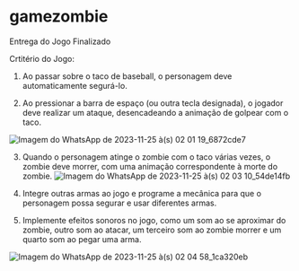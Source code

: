 # gamezombie
Entrega do Jogo Finalizado 

Crtitério do Jogo:

1. Ao passar sobre o taco de baseball, o personagem deve automaticamente segurá-lo.
   
2. Ao pressionar a barra de espaço (ou outra tecla designada), o jogador deve realizar um ataque, desencadeando a animação de golpear com o taco.
   
![Imagem do WhatsApp de 2023-11-25 à(s) 02 01 19_6872cde7](https://github.com/Lauriany-Campos/gamezombie/assets/89173361/09585268-4946-4c12-8efb-85292f8f95ab)

3. Quando o personagem atinge o zombie com o taco várias vezes, o zombie deve morrer, com uma animação correspondente à morte do zombie.
![Imagem do WhatsApp de 2023-11-25 à(s) 02 03 10_54de14fb](https://github.com/Lauriany-Campos/gamezombie/assets/89173361/a2180315-e842-410d-b743-2d8c6f37474f)

4. Integre outras armas ao jogo e programe a mecânica para que o personagem possa segurar e usar diferentes armas.

5. Implemente efeitos sonoros no jogo, como um som ao se aproximar do zombie, outro som ao atacar, um terceiro som ao zombie morrer e um quarto som ao pegar uma arma.

![Imagem do WhatsApp de 2023-11-25 à(s) 02 04 58_1ca320eb](https://github.com/Lauriany-Campos/gamezombie/assets/89173361/a227bcd5-c6d5-4b5e-a754-69b806be3d1e)

